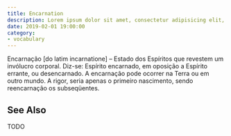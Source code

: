 ```yaml
---
title: Encarnation
description: Lorem ipsum dolor sit amet, consectetur adipisicing elit, sed do eiusmod tempor incididunt ut labore et dolore magna aliqua.  TODO
date: 2019-02-01 19:00:00
category:
- vocabulary
---
```


Encarnação [do latim incarnatione] – Estado dos Espíritos que revestem um invólucro corporal. Diz-se: Espírito encarnado, em oposição a Espírito errante, ou desencarnado. A encarnação pode ocorrer na Terra ou em outro mundo. A rigor, seria apenas o primeiro nascimento, sendo reencarnação os subseqüentes.

## See Also 
TODO

